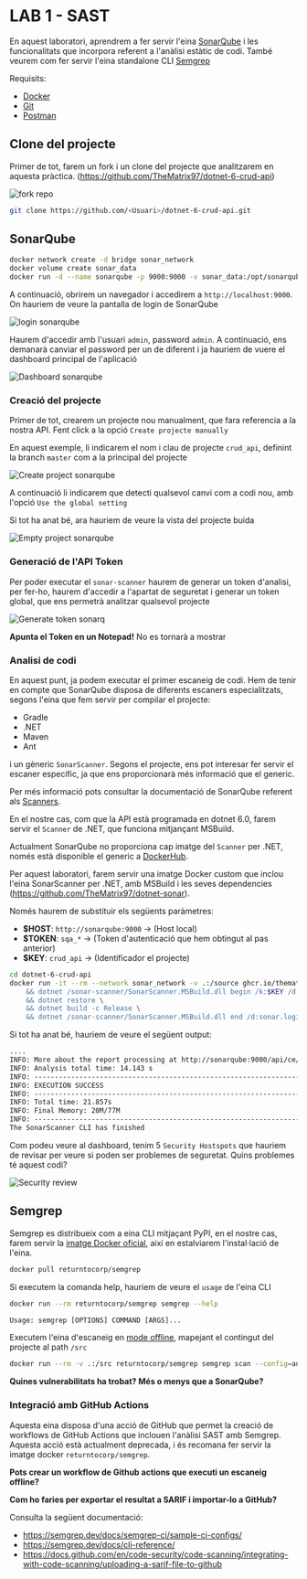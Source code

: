 # LAB 1 - SAST

En aquest laboratori, aprendrem a fer servir l'eina [SonarQube](https://www.sonarsource.com/products/sonarqube/) i les funcionalitats que incorpora referent a l'anàlisi estàtic de codi.
També veurem com fer servir l'eina standalone CLI [Semgrep](https://github.com/returntocorp/semgrep)

Requisits:

- [Docker](https://docs.docker.com/)
- [Git](https://git-scm.com/)
- [Postman](https://www.postman.com/)

## Clone del projecte

Primer de tot, farem un fork i un clone del projecte que analitzarem en aquesta pràctica.
(<https://github.com/TheMatrix97/dotnet-6-crud-api>)

![fork repo](./fig/fork_dotnet_repo.png)



```bash
git clone https://github.com/<Usuari>/dotnet-6-crud-api.git
````


## SonarQube

```bash
docker network create -d bridge sonar_network
docker volume create sonar_data
docker run -d --name sonarqube -p 9000:9000 -v sonar_data:/opt/sonarqube/data --network sonar_network sonarqube:10.4-community
```

A continuació, obrirem un navegador i accedirem a `http://localhost:9000`. On hauriem de veure la pantalla de login de SonarQube

![login sonarqube](./fig/login_sonarq.PNG)

Haurem d'accedir amb l'usuari `admin`, password `admin`. A continuació, ens demanarà canviar el password per un de diferent i ja hauriem de vuere el dashboard principal de l'aplicació

![Dashboard sonarqube](./fig/ini_sonarq.PNG)

### Creació del projecte

Primer de tot, crearem un projecte nou manualment, que fara referencia a la nostra API. Fent click a la opció `Create projecte manually`

En aquest exemple, li indicarem el nom i clau de projecte `crud_api`, definint la branch `master` com a la principal del projecte

![Create project sonarqube](./fig/create_project.PNG)

A continuació li indicarem que detecti qualsevol canvi com a codi nou, amb l'opció `Use the global setting`

Si tot ha anat bé, ara hauriem de veure la vista del projecte buida

![Empty project sonarqube](./fig/empty_project_sonarq.PNG)

### Generació de l'API Token

Per poder executar el `sonar-scanner` haurem de generar un token d'analisi, per fer-ho, haurem d'accedir a l'apartat de seguretat i generar un token global, que ens permetrà analitzar qualsevol projecte

![Generate token sonarq](./fig/generate_token.PNG)

**Apunta el Token en un Notepad!** No es tornarà a mostrar

### Analisi de codi

En aquest punt, ja podem executar el primer escaneig de codi. Hem de tenir en compte que SonarQube disposa de diferents escaners especialitzats, segons l'eina que fem servir per compilar el projecte:
- Gradle
- .NET
- Maven
- Ant

i un gèneric `SonarScanner`. Segons el projecte, ens pot interesar fer servir el escaner especific, ja que ens proporcionarà més informació que el generic.

Per més informació pots consultar la documentació de SonarQube referent als [Scanners](https://docs.sonarsource.com/sonarqube/9.9/analyzing-source-code/scanners/sonarscanner/).

En el nostre cas, com que la API està programada en dotnet 6.0, farem servir el `Scanner` de .NET, que funciona mitjançant MSBuild.

Actualment SonarQube no proporciona cap imatge del `Scanner` per .NET, només està disponible el generic a [DockerHub](https://hub.docker.com/r/sonarsource/sonar-scanner-cli).

Per aquest laboratori, farem servir una imatge Docker custom que inclou l'eina SonarScanner per .NET, amb MSBuild i les seves dependencies (https://github.com/TheMatrix97/dotnet-sonar). 

Només haurem de substituir els següents paràmetres:

- **$HOST**: `http://sonarqube:9000` -> (Host local)
- **$TOKEN**: `sqa_*` -> (Token d'autenticació que hem obtingut al pas anterior)
- **$KEY**: `crud_api` -> (Identificador el projecte)
  
```bash
cd dotnet-6-crud-api
docker run -it --rm --network sonar_network -v .:/source ghcr.io/thematrix97/dotnet-sonar:latest sh -c "cd source \
    && dotnet /sonar-scanner/SonarScanner.MSBuild.dll begin /k:$KEY /d:sonar.host.url=$HOST /d:sonar.login=$TOKEN \
    && dotnet restore \
    && dotnet build -c Release \
    && dotnet /sonar-scanner/SonarScanner.MSBuild.dll end /d:sonar.login=$TOKEN"
```

Si tot ha anat bé, hauriem de veure el següent output:

```txt
....
INFO: More about the report processing at http://sonarqube:9000/api/ce/task?id=AYsaK9XcdZb1SavooNVE
INFO: Analysis total time: 14.143 s
INFO: ------------------------------------------------------------------------
INFO: EXECUTION SUCCESS
INFO: ------------------------------------------------------------------------
INFO: Total time: 21.857s
INFO: Final Memory: 20M/77M
INFO: ------------------------------------------------------------------------
The SonarScanner CLI has finished
```

Com podeu veure al dashboard, tenim 5 `Security Hostspots` que hauriem de revisar per veure si poden ser problemes de seguretat.
Quins problemes té aquest codi?

![Security review](./fig/security_review.PNG)

## Semgrep

Semgrep es distribueix com a eina CLI mitjaçant PyPI, en el nostre cas, farem servir la [imatge Docker oficial](), així en estalviarem l'instal·lació de l'eina.

```bash
docker pull returntocorp/semgrep
```

Si executem la comanda help, hauriem de veure el `usage` de l'eina CLI

```bash
docker run --rm returntocorp/semgrep semgrep --help
```
```txt
Usage: semgrep [OPTIONS] COMMAND [ARGS]...
```

Executem l'eina d'escaneig en [mode offline](https://semgrep.dev/docs/getting-started/), mapejant el contingut del projecte al path `/src`

```bash
docker run --rm -v .:/src returntocorp/semgrep semgrep scan --config=auto
```

**Quines vulnerabilitats ha trobat? Més o menys que a SonarQube?**


### Integració amb GitHub Actions

Aquesta eina disposa d'una acció de GitHub que permet la creació de workflows de GitHub Actions que inclouen l'anàlisi SAST amb Semgrep. Aquesta acció està actualment deprecada, i és recomana fer servir la imatge docker `returntocorp/semgrep`.

**Pots crear un workflow de Github actions que executi un escaneig offline?**

**Com ho faries per exportar el resultat a SARIF i importar-lo a GitHub?**

Consulta la següent documentació:
- <https://semgrep.dev/docs/semgrep-ci/sample-ci-configs/>
- <https://semgrep.dev/docs/cli-reference/>
- <https://docs.github.com/en/code-security/code-scanning/integrating-with-code-scanning/uploading-a-sarif-file-to-github>